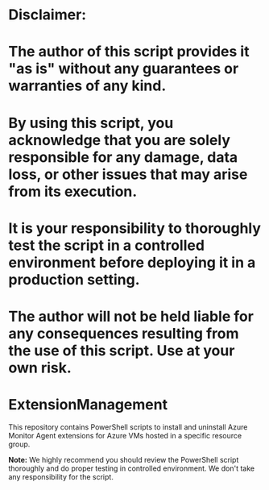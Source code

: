 # **Disclaimer:**

# The author of this script provides it "as is" without any guarantees or warranties of any kind. 
# By using this script, you acknowledge that you are solely responsible for any damage, data loss, or other issues that may arise from its execution. 
# It is your responsibility to thoroughly test the script in a controlled environment before deploying it in a production setting. 
# The author will not be held liable for any consequences resulting from the use of this script. Use at your own risk.

# ExtensionManagement
This repository contains PowerShell scripts to install and uninstall Azure Monitor Agent extensions for Azure VMs hosted in a specific resource group.

**Note:** We highly recommend you should review the PowerShell script thoroughly and do proper testing in controlled environment. We don't take any responsibility for the script.

